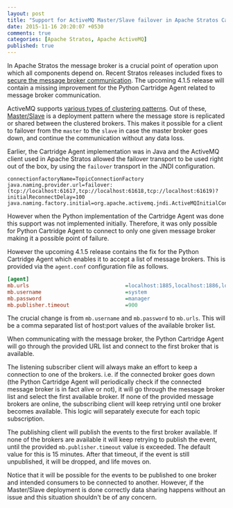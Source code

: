 ```yaml
---
layout: post
title: "Support for ActiveMQ Master/Slave failover in Apache Stratos Cartridge Agent"
date: 2015-11-16 20:20:07 +0530
comments: true
categories: [Apache Stratos, Apache ActiveMQ]
published: true
---
```


In Apache Stratos the message broker is a crucial point of operation upon which all components depend on. Recent Stratos releases included fixes to [secure the message broker communication](http://code.chamiladealwis.com/blog/2015/10/11/secure-message-broker-communication-in-apache-stratos/). The upcoming 4.1.5 release will contain a missing improvement for the Python Cartridge Agent related to message broker communication. 

ActiveMQ supports [various types of clustering patterns](http://activemq.apache.org/clustering.html). Out of these, [Master/Slave](http://activemq.apache.org/masterslave.html) is a deployment pattern where the message store is replicated or shared between the clustered brokers. This makes it possible for a client to failover from the `master` to the `slave` in case the master broker goes down, and continue the communication without any data loss. 

Earlier, the Cartridge Agent implementation was in Java and the ActiveMQ client used in Apache Stratos allowed the failover transport to be used right out of the box, by using the `failover` transport in the JNDI configuration.

```properties
connectionfactoryName=TopicConnectionFactory
java.naming.provider.url=failover:(tcp://localhost:61617,tcp://localhost:61618,tcp://localhost:61619)?initialReconnectDelay=100
java.naming.factory.initial=org.apache.activemq.jndi.ActiveMQInitialContextFactory
```

However when the Python implementation of the Cartridge Agent was done this support was not implemented initially. Therefore, it was only possible for Python Cartridge Agent to connect to only one given message broker making it a possible point of failure.

However the upcoming 4.1.5 release contains the fix for the Python Cartridge Agent which enables it to accept a list of message brokers. This is provided via the `agent.conf` configuration file as follows.

```ini
[agent]
mb.urls                               =localhost:1885,localhost:1886,localhost:1887
mb.username                           =system
mb.password                           =manager
mb.publisher.timeout                  =900
```

The crucial change is from `mb.username` and `mb.password` to `mb.urls`. This will be a comma separated list of host:port values of the available broker list. 

When communicating with the message broker, the Python Cartridge Agent will go through the provided URL list and connect to the first broker that is available. 

The listening subscriber client will always make an effort to keep a connection to one of the brokers. i.e. if the connected broker goes down (the Python Cartridge Agent will periodically check if the connected message broker is in fact alive or not), it will go through the message broker list and select the first available broker. If none of the provided message brokers are online, the subscribing client will keep retrying until one broker becomes available. This logic will separately execute for each topic subscription.

The publishing client will publish the events to the first broker available. If none of the brokers are available it will keep retrying to publish the event, until the provided `mb.publisher.timeout` value is exceeded. The default value for this is 15 minutes. After that timeout, if the event is still unpublished, it will be dropped, and life moves on. 

Notice that it will be possible for the events to be published to one broker and intended consumers to be connected to another. However, if the Master/Slave deployment is done correctly data sharing happens without an issue and this situation shouldn't be of any concern. 

